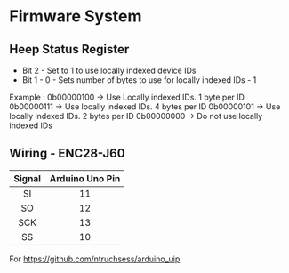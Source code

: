 # Firmware System

## Heep Status Register

* Bit 2 - Set to 1 to use locally indexed device IDs
* Bit 1 - 0 - Sets number of bytes to use for locally indexed IDs - 1

Example : 
0b00000100 -> Use Locally indexed IDs. 1 byte per ID
0b00000111 -> Use locally indexed IDs. 4 bytes per ID
0b00000101 -> Use locally indexed IDs. 2 bytes per ID
0b00000000 -> Do not use locally indexed IDs

## Wiring - ENC28-J60

| Signal | Arduino Uno Pin |
|:------:|:---------------:|
|   SI   |       11        |
|   SO   |       12        |
|   SCK  |       13        |
|   SS   |       10        |

For https://github.com/ntruchsess/arduino_uip
